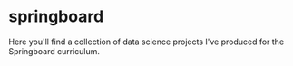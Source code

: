 # springboard

Here you'll find a collection of data science projects I've produced for the Springboard curriculum.